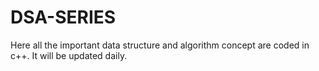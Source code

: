 # DSA-SERIES
Here all the important data structure and algorithm concept are coded in c++.
It will be updated daily.

